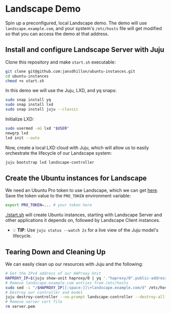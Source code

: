 # Landscape Demo

Spin up a preconfigured, local Landscape demo. The demo will use `landscape.example.com`, and your system's `/etc/hosts` file will get modified so that you can access the demo at that address.

## Install and configure Landscape Server with Juju


Clone this repository and make `start.sh` executable:

```bash
git clone git@github.com:jansdhillon/ubuntu-instances.git
cd ubuntu-instances
chmod +x start.sh
```

In this demo we will use the Juju, LXD, and yq snaps:

```bash
sudo snap install yq
sudo snap install lxd
sudo snap install juju --classic
```

Initialize LXD:

```bash
sudo usermod -aG lxd "$USER"
newgrp lxd
lxd init --auto
```

Now, create a local LXD cloud with Juju, which will allow us to easily orchestrate the lifecycle of our Landscape system:

```bash
juju bootstrap lxd landscape-controller
```

## Create the Ubuntu instances for Landscape

We need an Ubuntu Pro token to use Landscape, which we can get [here](https://ubuntu.com/pro/dashboard). Save the token value to the `PRO_TOKEN` environment variable:

```bash
export PRO_TOKEN=... # your token here
```

[./start.sh](start.sh) will create Ubuntu instances, starting with Landscape Server and other applications it depends on, followed by Landscape Client instances.

- 💡 **TIP**: Use `juju status --watch 2s` for a live view of the Juju model's lifecycle.

## Tearing Down and Cleaning Up

We can easily clean up our resources with Juju and the following:

```bash
# Get the IPv4 address of our HAProxy Unit
HAPROXY_IP=$(juju show-unit haproxy/0 | yq '."haproxy/0".public-address')
# Remove landscape.example.com entries from /etc/hosts
sudo sed -i "/$HAPROXY_IP[[:space:]]\+landscape.example.com/d" /etc/hosts
# Destroy our controller and model
juju destroy-controller --no-prompt landscape-controller --destroy-all-models --no-wait --force
# Remove server cert file
rm server.pem
```
